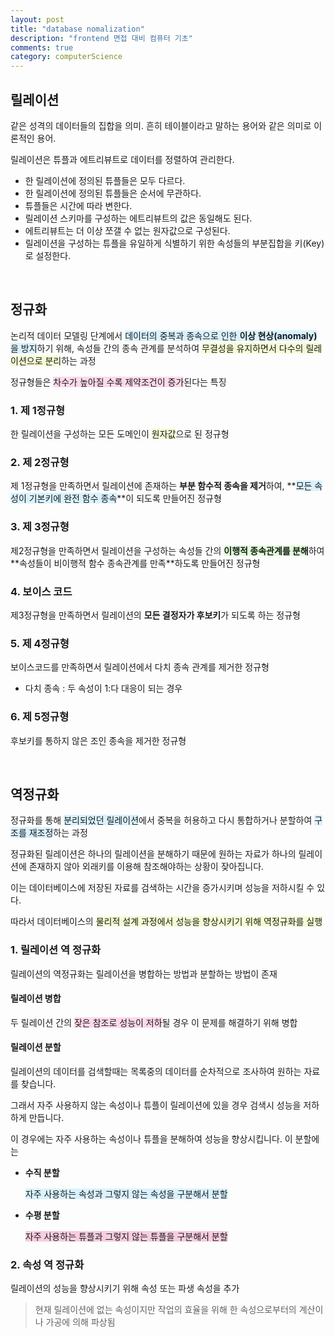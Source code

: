 ```yaml
---
layout: post
title: "database nomalization"
description: "frontend 면접 대비 컴퓨터 기초"
comments: true
category: computerScience
---
```


## 릴레이션

같은 성격의 데이터들의 집합을 의미. 흔히 테이블이라고 말하는 용어와 같은 의미로 이론적인 용어.

릴레이션은 튜플과 에트리뷰트로 데이터를 정렬하여 관리한다.

- 한 릴레이션에 정의된 튜플들은 모두 다르다.
- 한 릴레이션에 정의된 튜플들은 순서에 무관하다.
- 튜플들은 시간에 따라 변한다.
- 릴레이션 스키마를 구성하는 에트리뷰트의 값은 동일해도 된다.
- 에트리뷰트는 더 이상 쪼갤 수 없는 원자값으로 구성된다.
- 릴레이션을 구성하는 튜플을 유일하게 식별하기 위한 속성들의 부분집합을 키(Key)로 설정한다.

<br/>

## 정규화

논리적 데이터 모델링 단계에서 <span style="background-color:rgb(217, 242, 255);">데이터의 중복과 종속으로 인한 **이상 현상(anomaly)** 을 방지</span>하기 위해, 속성들 간의 종속 관계를 분석하여 <span style="background-color:rgb(245, 252, 212);">무결성을 유지하면서 다수의 릴레이션으로 분리</span>하는 과정

정규형들은 <span style="background-color:rgb(255, 217, 235);">차수가 높아질 수록 제약조건이 증가</span>된다는 특징

### 1. 제 1정규형

한 릴레이션을 구성하는 모든 도메인이 <span style="background-color:rgb(245, 252, 212);">원자값</span>으로 된 정규형

### 2. 제 2정규형

제 1정규형을 만족하면서 릴레이션에 존재하는 **부분 함수적 종속을 제거**하여, **<span style="background-color:rgb(217, 242, 255);">모든 속성이 기본키에 완전 함수 종속</span>**이 되도록 만들어진 정규형

### 3. 제 3정규형

제2정규형을 만족하면서 릴레이션을 구성하는 속성들 간의 **<span style="background-color:rgb(223, 255, 217);">이행적 종속관계를 분해**하여 **속성들이 비이행적 함수 종속관계를 만족</span>**하도록 만들어진 정규형

### 4. 보이스 코드

제3정규형을 만족하면서 릴레이션의 **모든 결정자가 후보키**가 되도록 하는 정규형

### 5. 제 4정규형

보이스코드를 만족하면서 릴레이션에서 다치 종속 관계를 제거한 정규형

- 다치 종속 : 두 속성이 1:다 대응이 되는 경우

### 6. 제 5정규형

후보키를 통하지 않은 조인 종속을 제거한 정규형

<br/>

## 역정규화

정규화를 통해 <span style="background-color:rgb(217, 242, 255);">분리되었던 릴레이션</span>에서 중복을 허용하고 다시 통합하거나 분할하여 <span style="background-color:rgb(217, 242, 255);">구조를 재조정</span>하는 과정

정규화된 릴레이션은 하나의 릴레이션을 분해하기 때문에 원하는 자료가 하나의 릴레이션에 존재하지 않아 외래키를 이용해 참조해야하는 상황이 잦아집니다.

이는 데이터베이스에 저장된 자료를 검색하는 시간을 증가시키며 성능을 저하시킬 수 있다.

따라서 데이터베이스의 <span style="background-color:rgb(245, 252, 212);">물리적 설계 과정에서 성능을 향상시키기 위해 역정규화를 실행</span>

### 1. 릴레이션 역 정규화

릴레이션의 역정규화는 릴레이션을 병합하는 방법과 분할하는 방법이 존재

#### 릴레이션 병합

두 릴레이션 간의 <span style="background-color:rgb(255, 217, 235);">잦은 참조로 성능이 저하</span>될 경우 이 문제를 해결하기 위해 병합

#### 릴레이션 분할

릴레이션의 데이터를 검색할때는 목록중의 데이터를 순차적으로 조사하여 원하는 자료를 찾습니다.

그래서 자주 사용하지 않는 속성이나 튜플이 릴레이션에 있을 경우 검색시 성능을 저하하게 만듭니다.

이 경우에는 자주 사용하는 속성이나 튜플을 분해하여 성능을 향상시킵니다. 이 분할에는

- **수직 분할**

  <span style="background-color:rgb(245, 252, 212);"><span style="background-color:rgb(217, 242, 255);">자주 사용하는 속성과 그렇지 않는 속성을 구분해서 분할</span>

- **수평 분할**

  <span style="background-color:rgb(237, 217, 255);"><span style="background-color:rgb(247, 205, 223);">자주 사용하는 튜플과 그렇지 않는 튜플을 구분해서 분할</span>

### 2. 속성 역 정규화

릴레이션의 성능을 향상시키기 위해 속성 또는 파생 속성을 추가

> 현재 릴레이션에 없는 속성이지만 작업의 효율을 위해 한 속성으로부터의 계산이나 가공에 의해 파상됨

